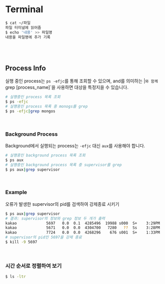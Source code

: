 # Terminal

```bash
$ cat ~/파일
파일 터미널에 읽어줌
$ echo '내용' >> 파일명
내용을 파일명에 추가 기록
```

<br>

<br>

## Process Info

실행 중인 process는 `ps -efjc`를 통해 조회할 수 있으며, and를 의미하는 |`와 함께  `grep [process_name]`을 사용하면 대상을 특정지을 수 있습니다.

```bash
# 실행중인 process 목록 조회
$ ps -efjc
# 실행중인 process 목록 중 monogs를 grep
$ ps -efjc|grep mongos
```

<br>

### Background Process

Background에서 실행되는 process는 `-efjc` 대신 `aux`를 사용해야 합니다.

```bash
# 실행중인 background process 목록 조회
$ ps aux
# 실행중인 background process 목록 중 supervisor를 grep
$ ps aux|grep supervisor
```

<br>

### Example

오류가 발생한 supervisor의 pid를 검색하여 강제종료 시키기

```bash
$ ps aux|grep supervisor
# 결과: supervisor의 정보와 grep 정보 두 개가 출력
kakao             5697   0.0  0.1  4285496  19988 s000  S+    3:29PM   0:00.20 /usr/local/Cellar/supervisor/4.1.0_1/libexec/bin/python3.8 /usr/local/bin/supervisorctl -s http://localhost:23231
kakao             5671   0.0  0.0  4304700   7280   ??  Ss    3:28PM   0:24.31 /usr/local/Cellar/supervisor/4.1.0_1/libexec/bin/python3.8 /usr/local/bin/supervisord -c spvc1.conf
kakao             7724   0.0  0.0  4268296    676 s001  S+    1:33PM   0:00.00 grep --color=auto --exclude-dir=.bzr --exclude-dir=CVS --exclude-dir=.git --exclude-dir=.hg --exclude-dir=.svn supervisor
# supervisor의 pid인 5697을 강제 종료
$ kill -9 5697
```

<br>

### 시간 순서로 정렬하여 보기

```bash
$ ls -ltr
```

